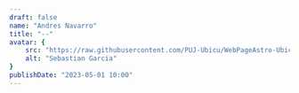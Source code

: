 ```yaml
---
draft: false
name: "Andres Navarro"
title: "--"
avatar: {
    src: "https://raw.githubusercontent.com/PUJ-Ubicu/WebPageAstro-Ubicu/main/public/Equipo/AndresNavarro400x400.JPG",
    alt: "Sebastian Garcia"
}
publishDate: "2023-05-01 10:00"
---
```

